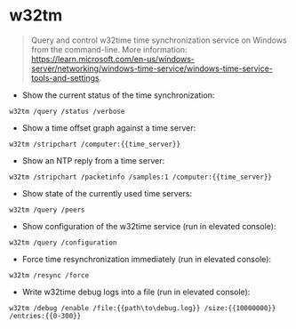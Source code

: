 # w32tm

> Query and control w32time time synchronization service on Windows from the command-line.
> More information: <https://learn.microsoft.com/en-us/windows-server/networking/windows-time-service/windows-time-service-tools-and-settings>.

- Show the current status of the time synchronization:

`w32tm /query /status /verbose`

- Show a time offset graph against a time server:

`w32tm /stripchart /computer:{{time_server}}`

- Show an NTP reply from a time server:

`w32tm /stripchart /packetinfo /samples:1 /computer:{{time_server}}`

- Show state of the currently used time servers:

`w32tm /query /peers`

- Show configuration of the w32time service (run in elevated console):

`w32tm /query /configuration`

- Force time resynchronization immediately (run in elevated console):

`w32tm /resync /force`

- Write w32time debug logs into a file (run in elevated console):

`w32tm /debug /enable /file:{{path\to\debug.log}} /size:{{10000000}} /entries:{{0-300}}`

